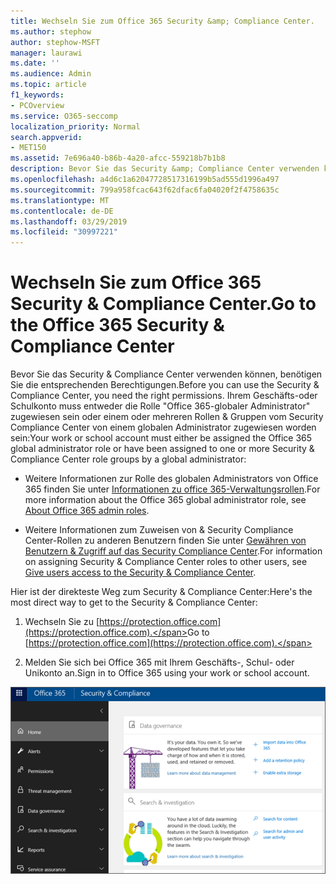 ```yaml
---
title: Wechseln Sie zum Office 365 Security &amp; Compliance Center.
ms.author: stephow
author: stephow-MSFT
manager: laurawi
ms.date: ''
ms.audience: Admin
ms.topic: article
f1_keywords:
- PCOverview
ms.service: O365-seccomp
localization_priority: Normal
search.appverid:
- MET150
ms.assetid: 7e696a40-b86b-4a20-afcc-559218b7b1b8
description: Bevor Sie das Security &amp; Compliance Center verwenden können, benötigen Sie die entsprechenden Berechtigungen. Ihrem Geschäfts-oder Schulkonto muss entweder die Rolle "Office 365-globaler Administrator" zugewiesen sein oder einem oder mehreren Rollen &amp; Gruppen im Security Compliance Center von einem globalen Administrator zugewiesen worden sein.
ms.openlocfilehash: a4d6c1a62047728517316199b5ad555d1996a497
ms.sourcegitcommit: 799a958fcac643f62dfac6fa04020f2f4758635c
ms.translationtype: MT
ms.contentlocale: de-DE
ms.lasthandoff: 03/29/2019
ms.locfileid: "30997221"
---
```

# <a name="go-to-the-office-365-security-amp-compliance-center"></a><span data-ttu-id="067e0-104">Wechseln Sie zum Office 365 Security &amp; Compliance Center.</span><span class="sxs-lookup"><span data-stu-id="067e0-104">Go to the Office 365 Security &amp; Compliance Center</span></span>

<span data-ttu-id="067e0-105">Bevor Sie das Security &amp; Compliance Center verwenden können, benötigen Sie die entsprechenden Berechtigungen.</span><span class="sxs-lookup"><span data-stu-id="067e0-105">Before you can use the Security &amp; Compliance Center, you need the right permissions.</span></span> <span data-ttu-id="067e0-106">Ihrem Geschäfts-oder Schulkonto muss entweder die Rolle "Office 365-globaler Administrator" zugewiesen sein oder einem oder mehreren Rollen &amp; Gruppen vom Security Compliance Center von einem globalen Administrator zugewiesen worden sein:</span><span class="sxs-lookup"><span data-stu-id="067e0-106">Your work or school account must either be assigned the Office 365 global administrator role or have been assigned to one or more Security &amp; Compliance Center role groups by a global administrator:</span></span>
  
- <span data-ttu-id="067e0-107">Weitere Informationen zur Rolle des globalen Administrators von Office 365 finden Sie unter [Informationen zu office 365-Verwaltungsrollen](https://support.office.com/article/da585eea-f576-4f55-a1e0-87090b6aaa9d).</span><span class="sxs-lookup"><span data-stu-id="067e0-107">For more information about the Office 365 global administrator role, see [About Office 365 admin roles](https://support.office.com/article/da585eea-f576-4f55-a1e0-87090b6aaa9d).</span></span> 
    
- <span data-ttu-id="067e0-108">Weitere Informationen zum Zuweisen von &amp; Security Compliance Center-Rollen zu anderen Benutzern finden Sie unter [Gewähren von Benutzern &amp; Zugriff auf das Security Compliance Center](grant-access-to-the-security-and-compliance-center.md).</span><span class="sxs-lookup"><span data-stu-id="067e0-108">For information on assigning Security &amp; Compliance Center roles to other users, see [Give users access to the Security &amp; Compliance Center](grant-access-to-the-security-and-compliance-center.md).</span></span>
    
<span data-ttu-id="067e0-109">Hier ist der direkteste Weg zum Security &amp; Compliance Center:</span><span class="sxs-lookup"><span data-stu-id="067e0-109">Here's the most direct way to get to the Security &amp; Compliance Center:</span></span>
  
1. <span data-ttu-id="067e0-110">Wechseln Sie zu [https://protection.office.com](https://protection.office.com).</span><span class="sxs-lookup"><span data-stu-id="067e0-110">Go to [https://protection.office.com](https://protection.office.com).</span></span>
    
2. <span data-ttu-id="067e0-111">Melden Sie sich bei Office 365 mit Ihrem Geschäfts-, Schul- oder Unikonto an.</span><span class="sxs-lookup"><span data-stu-id="067e0-111">Sign in to Office 365 using your work or school account.</span></span>
    
![Office 365 Security &amp; Compliance Center-Homepage](media/f1d35324-ac44-4f59-96a7-b11767b43201.png)
  

